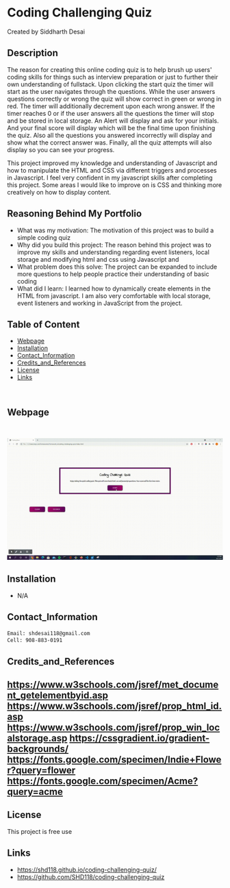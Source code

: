 # Coding Challenging Quiz
Created by Siddharth Desai

## Description
The reason for creating this online coding quiz is to help brush up users' coding skills for things such as interview preparation or just to further their own understanding of fullstack. Upon clicking the start quiz the timer will start as the user navigates through the questions. While the user  answers questions correctly or wrong the quiz will show correct in green or wrong in red. The timer will additionally decrement upon each wrong answer. If the timer reaches 0 or if the user answers all the questions the timer will stop and be stored in local storage. An Alert will display and ask for your initials. And your final score will display which will be the final time upon finishing the quiz. Also all the questions you answered incorrectly will display and show what the correct answer was. Finally, all the quiz attempts will also display so you can see your progress. 

This project improved my knowledge and understanding of Javascript and how to manipulate the HTML and CSS via different triggers and processes in Javascript. I feel very confident in my javascript skills after completing this project. Some areas I would like to improve on is CSS and thinking more creatively on how to display content.


## Reasoning Behind My Portfolio

* What was my motivation: The motivation of this project was to build a simple coding quiz
* Why did you build this project: The reason behind this project was to improve my skills and understanding regarding event listeners, local storage and modifying html and css using Javascript and 
* What problem does this solve: The project can be expanded to include more questions to help people practice their understanding of basic coding
* What did I learn:  I learned how to dynamically create elements in the HTML from javascript. I am also very comfortable with local storage, event listeners and working in JavaScript from the project.


## Table of Content
- [Webpage](#webpage)
- [Installation](#installation)
- [Contact_Information](#contact_information)
- [Credits_and_References](#credits_and_references)
- [License](#license)
- [Links](#links)

<br/>

## Webpage


<br/>

![A user clicks on slots on the color-coded calendar and edits the events.](./Assets/img/Coding_Quiz_vid.gif)



## Installation

* N/A
 


## Contact_Information

```
Email: shdesai118@gmail.com
Cell: 908-883-0191
```

## Credits_and_References
https://www.w3schools.com/jsref/met_document_getelementbyid.asp
https://www.w3schools.com/jsref/prop_html_id.asp
https://www.w3schools.com/jsref/prop_win_localstorage.asp
https://cssgradient.io/gradient-backgrounds/
https://fonts.google.com/specimen/Indie+Flower?query=flower
https://fonts.google.com/specimen/Acme?query=acme
--- 

## License

This project is free use

## Links
* https://shd118.github.io/coding-challenging-quiz/
* https://github.com/SHD118/coding-challenging-quiz

